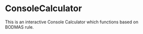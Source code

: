 # ConsoleCalculator
This is an interactive Console Calculator which functions based on BODMAS rule.

